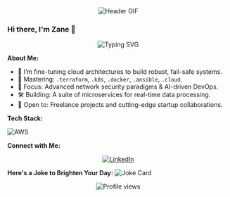 <div id="header" align="center">
  <img src="YOUR_ANIMATED_HEADER.gif" alt="Header GIF" />
</div>

### Hi there, I'm Zane 👋

<div align="center">
    <img src="https://readme-typing-svg.demolab.com?font=Jetbrains+mono&size=30&duration=5000&color=F7EB05&center=true&vCenter=true&width=435&lines=Machine+Learning;Cloud+Architecture+Enthusiast;Always+Learning+New+Tech" alt="Typing SVG"/>
</div>

**About Me:**
- 🔭 I’m fine-tuning cloud architectures to build robust, fail-safe systems.
- 🚀 Mastering: `.terraform`, `.k8s`, `.docker`, `.ansible`, `.cloud`.
- 🌱 Focus: Advanced network security paradigms & AI-driven DevOps.
- 🛠️ Building: A suite of microservices for real-time data processing.
- 📡 Open to: Freelance projects and cutting-edge startup collaborations.

**Tech Stack:**
<!-- Add icons for each technology -->
<p align="left">
  <!-- Cloud -->
  <img src="https://img.shields.io/badge/AWS-FF9900?style=for-the-badge&logo=amazonaws&logoColor=white" alt="AWS" />
  <!-- ... other techs -->
</p>

**Connect with Me:**
<div align="center">
  <!-- LinkedIn -->
  <a href="https://www.linkedin.com/in/zane-pearton">
    <img src="https://img.shields.io/badge/ZanePearton-0077B5?style=for-the-badge&logo=linkedin&logoColor=white" alt="LinkedIn"/>
  </a>
  <!-- ... other connections -->
</div>

**Here's a Joke to Brighten Your Day:**
![Joke Card](https://readme-jokes.vercel.app/api)

<div align="center">
  <img src="https://komarev.com/ghpvc/?username=ZanePearton&style=flat-square" alt="Profile views" />
</div>

<!-- Optional footer or additional sections -->